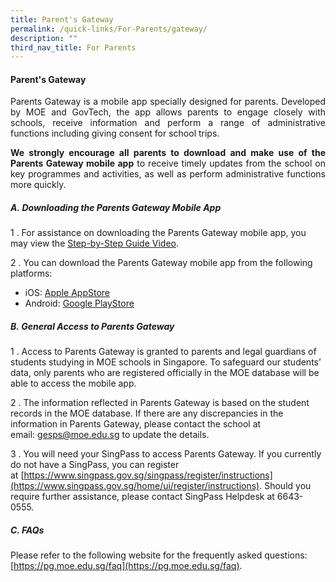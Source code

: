 ```yaml
---
title: Parent's Gateway
permalink: /quick-links/For-Parents/gateway/
description: ""
third_nav_title: For Parents
---
```

#### Parent's Gateway

<p align="justify">Parents Gateway is a mobile app specially designed for parents. Developed by MOE and GovTech, the app allows parents to engage closely with schools, receive information and perform a range of administrative functions including giving consent for school trips.</p><p>
  
</p><p align="justify"><b>We strongly encourage all parents to download and make use of the Parents Gateway mobile app</b> to receive timely updates from the school on key programmes and activities, as well as perform administrative functions more quickly.</p>

##### A.&nbsp;Downloading the Parents Gateway Mobile App
1 \. For assistance on downloading the Parents Gateway mobile app, you may view the [Step-by-Step Guide Video](https://www.youtube.com/embed/tW9jwyuovOo).<br>

2 \.  You can download the Parents Gateway mobile app from the following platforms:
*   iOS:&nbsp;[Apple AppStore](https://apps.apple.com/sg/app/parents-gateway/id1267198708)
*   Android:&nbsp;[Google PlayStore](https://play.google.com/store/apps/details?id=com.moe.pgp&amp;hl=en_SG)

##### B.&nbsp;General Access to Parents Gateway 
1 \.  Access to Parents Gateway is granted to parents and legal guardians of students studying in MOE schools in Singapore. To safeguard our students’ data, only parents who are registered officially in the MOE database will be able to access the mobile app.<br>

2 \.  The information reflected in Parents Gateway is based on the student records in the MOE database. If there are any discrepancies in the information in Parents Gateway, please contact the school at email:&nbsp;[gesps@moe.edu.sg](mailto:gesps@moe.edu.sg)&nbsp;to update the details.<br>

3 \.  You will need your SingPass to access Parents Gateway. If you currently do not have a SingPass, you can register at&nbsp;[https://www.singpass.gov.sg/singpass/register/instructions](https://www.singpass.gov.sg/home/ui/register/instructions). Should you require further assistance, please contact SingPass Helpdesk at 6643-0555.

##### C. FAQs
Please refer to the following website for the frequently asked questions:  <br>
[https://pg.moe.edu.sg/faq](https://pg.moe.edu.sg/faq).